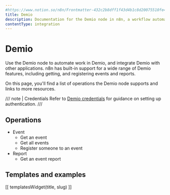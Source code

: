 ```yaml
---
#https://www.notion.so/n8n/Frontmatter-432c2b8dff1f43d4b1c8d20075510fe4
title: Demio
description: Documentation for the Demio node in n8n, a workflow automation platform. Includes details of operations and configuration, and links to examples and credentials information.
contentType: integration
---
```


# Demio

Use the Demio node to automate work in Demio, and integrate Demio with other applications. n8n has built-in support for a wide range of Demio features, including getting, and registering events and reports.

On this page, you'll find a list of operations the Demio node supports and links to more resources.

/// note | Credentials
Refer to [Demio credentials](/integrations/builtin/credentials/demio/) for guidance on setting up authentication. 
///

## Operations

* Event
    * Get an event
    * Get all events
    * Register someone to an event
* Report
    * Get an event report

## Templates and examples

<!-- see https://www.notion.so/n8n/Pull-in-templates-for-the-integrations-pages-37c716837b804d30a33b47475f6e3780 -->
[[ templatesWidget(title, slug) ]]
